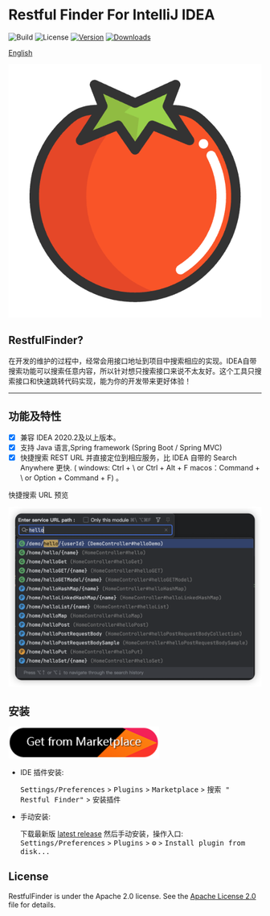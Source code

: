 # Restful Finder For IntelliJ IDEA

![Build](https://github.com/mustache/RestfulFinder/workflows/Build/badge.svg)
![License](https://img.shields.io/badge/license-Apache--2.0-green.svg)
[![Version](https://img.shields.io/jetbrains/plugin/v/cn.com.mustache.plugins.restful.finder.svg)](https://plugins.jetbrains.com/plugin/23652-restful-finder)
[![Downloads](https://img.shields.io/jetbrains/plugin/d/cn.com.mustache.plugins.restful.finder.svg)](https://plugins.jetbrains.com/plugin/23652-restful-finder)

[English](README.md)

![logo.png](img/logo.png)

## RestfulFinder?
在开发的维护的过程中，经常会用接口地址到项目中搜索相应的实现。IDEA自带搜索功能可以搜索任意内容，所以针对想只搜索接口来说不太友好。这个工具只搜索接口和快速跳转代码实现，能为你的开发带来更好体验！

---

## 功能及特性

- [x] 兼容 IDEA 2020.2及以上版本。
- [x] 支持 Java 语言,Spring framework (Spring Boot / Spring MVC)
- [x] 快捷搜索 REST URL 并直接定位到相应服务，比 IDEA 自带的 Search Anywhere 更快. ( windows: Ctrl + \ or Ctrl + Alt + F  macos：Command + \ or Option + Command + F) 。

快捷搜索 URL 预览

![searchService.png](img/searchApis.png)

## 安装

<a href="https://plugins.jetbrains.com/embeddable/install/23652">
    <img src="img/plugin-install.png" width="300"/>
</a>

- IDE 插件安装:

  <kbd>Settings/Preferences</kbd> > <kbd>Plugins</kbd> > <kbd>Marketplace</kbd> > <kbd>搜索 "
  Restful Finder"</kbd> >
  <kbd>安装插件</kbd>

- 手动安装:

  下载最新版 [latest release](https://github.com/mustache-cn/RestfulFinder/releases/latest) 然后手动安装，操作入口:
  <kbd>Settings/Preferences</kbd> > <kbd>Plugins</kbd> > <kbd>⚙️</kbd> > <kbd>Install plugin from disk...</kbd>



## License

RestfulFinder is under the Apache 2.0 license. See the [Apache License 2.0](http://www.apache.org/licenses/LICENSE-2.0) file for details.